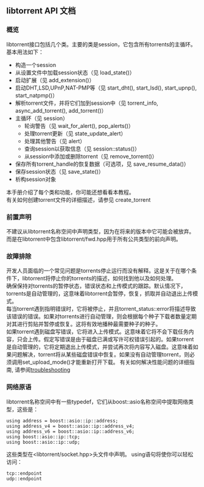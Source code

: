 ﻿## libtorrent API 文档
### 概览
libtorrent接口包括几个类。主要的类是session，它包含所有torrents的主循环。  
基本用法如下：
- 构造一个session
- 从设置文件中加载session状态（见 load_state()）
- 启动扩展（见 add_extension()）
- 启动DHT,LSD,UPnP,NAT-PMP等（见 start_dht(), start_lsd(), start_upnp(), start_natpmp()）
- 解析torrent文件，并将它们加到session中（见 torrent_info, async_add_torrent(), add_torrent()）
- 主循环（见 session）
    - 轮询警告（见 wait_for_alert(), pop_alerts()）
    - 处理torrent更新（见 state_update_alert）
    - 处理其他警告（见 alert）
    - 查询session以获取信息（见 session::status()）
    - 从session中添加或删除torrent（见 remove_torrent()）
- 保存所有torrent_handle的恢复数据（可选项，见 save_resume_data()）
- 保存session状态（见 save_state()）
- 析构session对象  

本手册介绍了每个类和功能，你可能还想看看本教程。  
有关如何创建torrent文件的详细描述，请参见 create_torrent

### 前置声明
不建议从libtorrent名称空间中声明类型，因为在将来的版本中它可能会被放弃。而是在libtorrent中包含libtorrent/fwd.hpp用于所有公共类型的前向声明。

### 故障排除
开发人员面临的一个常见问题是torrents停止运行而没有解释。这是关于在哪个条件下，libtorrent将停止你的torrents的描述，如何找到他以及如何处理。  
确保保持对torrents的暂停状态，错误状态和上传模式的跟踪。默认情况下，torrents是自动管理的，这意味着libtorrent会暂停，恢复，抓取并自动退出上传模式。  
每当torrent遇到指明错误时，它将被停止，并且torrent_status::error将描述导致该错误的错误。如果对torrents进行自动管理，则会根据每个种子下载者数量定期对其进行剪贴并暂停或恢复。这将有效地播种最需要种子的种子。  
如果torrent遇到磁盘写错误，它将进入上传模式。这意味着它将不会下载任务内容，只会上传。假定写错误是由于磁盘已满或写许可权错误引起的。如果torrent是自动管理的，它将定期退出上传模式，并尝试再次将内容写入磁盘。这意味着如果问题解决，torrent将从某些磁盘错误中恢复。如果没有自动管理torrent，则必须调用set_upload_mode()才能重新打开下载。
有关如何解决性能问题的详细指南, 请参阅[troubleshooting](troubleshooting.md)

### 网络原语
libtorrent名称空间中有一些typedef，它们从boost::asio名称空间中提取网络类型，这些是：
``` text
using address = boost::asio::ip::address;
using address_v4 = boost::asio::ip::address_v4;
using address_v6 = boost::asio::ip::address_v6;
using boost::asio::ip::tcp;
using boost::asio::ip::udp;
```
这些类型在<libtorrent/socket.hpp>头文件中声明。
using语句将使你可以轻松访问：
``` text
tcp::endpoint
udp::endpoint
```
